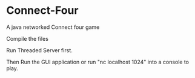 # Connect-Four
A java networked Connect four game

Compile the files

Run Threaded Server first.

Then Run the GUI application or run "nc localhost 1024" into a console to play.
